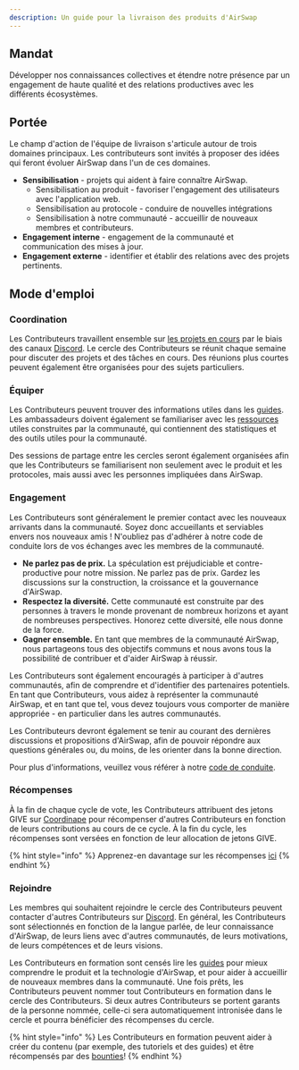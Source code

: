 ```yaml
---
description: Un guide pour la livraison des produits d'AirSwap
---
```


## Mandat

Développer nos connaissances collectives et étendre notre présence par un engagement de haute qualité et des relations productives avec les différents écosystèmes.

## Portée

Le champ d'action de l'équipe de livraison s'articule autour de trois domaines principaux. Les contributeurs sont invités à proposer des idées qui feront évoluer AirSwap dans l'un de ces domaines.

* **Sensibilisation** - projets qui aident à faire connaître AirSwap.
  * Sensibilisation au produit - favoriser l'engagement des utilisateurs avec l'application web.
  * Sensibilisation au protocole - conduire de nouvelles intégrations
  * Sensibilisation à notre communauté - accueillir de nouveaux membres et contributeurs.
* **Engagement interne** - engagement de la communauté et communication des mises à jour.
* **Engagement externe** - identifier et établir des relations avec des projets pertinents.

## Mode d'emploi

### Coordination

Les Contributeurs travaillent ensemble sur [les projets en cours](https://github.com/airswap/airswap-growth/projects/1) par le biais des canaux [Discord](https://chat.airswap.io). Le cercle des Contributeurs se réunit chaque semaine pour discuter des projets et des tâches en cours. Des réunions plus courtes peuvent également être organisées pour des sujets particuliers.

### Équiper

Les Contributeurs peuvent trouver des informations utiles dans les [guides](https://about.airswap.io). Les ambassadeurs doivent également se familiariser avec les [ressources](../resources.md) utiles construites par la communauté, qui contiennent des statistiques et des outils utiles pour la communauté.

Des sessions de partage entre les cercles seront également organisées afin que les Contributeurs se familiarisent non seulement avec le produit et les protocoles, mais aussi avec les personnes impliquées dans AirSwap.

### Engagement

Les Contributeurs sont généralement le premier contact avec les nouveaux arrivants dans la communauté. Soyez donc accueillants et serviables envers nos nouveaux amis ! N'oubliez pas d'adhérer à notre code de conduite lors de vos échanges avec les membres de la communauté.

* **Ne parlez pas de prix.** La spéculation est préjudiciable et contre-productive pour notre mission. Ne parlez pas de prix. Gardez les discussions sur la construction, la croissance et la gouvernance d'AirSwap.
* **Respectez la diversité.** Cette communauté est construite par des personnes à travers le monde provenant de nombreux horizons et ayant de nombreuses perspectives. Honorez cette diversité, elle nous donne de la force.
* **Gagner ensemble.** En tant que membres de la communauté AirSwap, nous partageons tous des objectifs communs et nous avons tous la possibilité de contribuer et d'aider AirSwap à réussir.

Les Contributeurs sont également encouragés à participer à d'autres communautés, afin de comprendre et d'identifier des partenaires potentiels. En tant que Contributeurs, vous aidez à représenter la communauté AirSwap, et en tant que tel, vous devez toujours vous comporter de manière appropriée - en particulier dans les autres communautés.

Les Contributeurs devront également se tenir au courant des dernières discussions et propositions d'AirSwap, afin de pouvoir répondre aux questions générales ou, du moins, de les orienter dans la bonne direction.

Pour plus d'informations, veuillez vous référer à notre [code de conduite](../community/code-of-conduct.md).

### Récompenses

À la fin de chaque cycle de vote, les Contributeurs attribuent des jetons GIVE sur [Coordinape](https://coordinape.com) pour récompenser d'autres Contributeurs en fonction de leurs contributions au cours de ce cycle. À la fin du cycle, les récompenses sont versées en fonction de leur allocation de jetons GIVE.

{% hint style="info" %}
Apprenez-en davantage sur les récompenses [ici](../community/rewards.md)
{% endhint %}

### Rejoindre

Les membres qui souhaitent rejoindre le cercle des Contributeurs peuvent contacter d'autres Contributeurs sur [Discord](https://chat.airswap.io). En général, les Contributeurs sont sélectionnés en fonction de la langue parlée, de leur connaissance d'AirSwap, de leurs liens avec d'autres communautés, de leurs motivations, de leurs compétences et de leurs visions.

Les Contributeurs en formation sont censés lire les [guides](https://about.airswap.io) pour mieux comprendre le produit et la technologie d'AirSwap, et pour aider à accueillir de nouveaux membres dans la communauté. Une fois prêts, les Contributeurs peuvent nommer tout Contributeurs en formation dans le cercle des Contributeurs. Si deux autres Contributeurs se portent garants de la personne nommée, celle-ci sera automatiquement intronisée dans le cercle et pourra bénéficier des récompenses du cercle.

{% hint style="info" %}
Les Contributeurs en formation peuvent aider à créer du contenu (par exemple, des tutoriels et des guides) et être récompensés par des [bounties](https://github.com/airswap/airswap-about/tree/d27062da8c952b6204d213079d222c1ffd6c96e9/bounties.md)!
{% endhint %}
